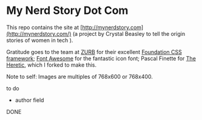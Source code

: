 My Nerd Story Dot Com
==================

This repo contains the site at [http://mynerdstory.com](http://mynerdstory.com/) (a project by Crystal Beasley to tell the origin stories of women in tech ).

Gratitude goes to the team at [ZURB](http://zurb.com/) for their excellent [Foundation CSS framework](http://foundation.zurb.com/); [Font Awesome](http://fortawesome.github.com/Font-Awesome/) for the fantastic icon font; Pascal Finette for [The Heretic](http://theheretic.me), which I forked to make this.

Note to self: Images are multiples of 768x600 or 768x400.


to do

* author field

DONE

